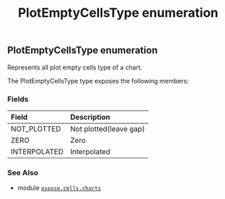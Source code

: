 ﻿---
title: PlotEmptyCellsType enumeration
second_title: Aspose.Cells for Python via .NET API References
description: 
type: docs
weight: 600
url: /aspose.cells.charts/plotemptycellstype/
is_root: false
---

## PlotEmptyCellsType enumeration

Represents all plot empty cells type of a chart.



The PlotEmptyCellsType type exposes the following members:

### Fields
| Field | Description |
| :- | :- |
| NOT_PLOTTED | Not plotted(leave gap) |
| ZERO | Zero |
| INTERPOLATED | Interpolated |



### See Also
* module [`aspose.cells.charts`](..)
